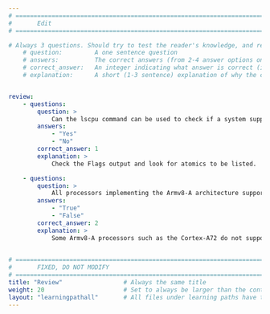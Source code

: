 ```yaml
---
# ================================================================================
#       Edit
# ================================================================================

# Always 3 questions. Should try to test the reader's knowledge, and reinforce the key points you want them to remember.
    # question:         A one sentence question
    # answers:          The correct answers (from 2-4 answer options only). Should be surrounded by quotes.
    # correct_answer:   An integer indicating what answer is correct (index starts from 0)
    # explanation:      A short (1-3 sentence) explanation of why the correct answer is correct. Can add additional context if desired


review:
    - questions:
        question: >
            Can the lscpu command can be used to check if a system supports atomics?
        answers:
            - "Yes"
            - "No"
        correct_answer: 1                   
        explanation: >
            Check the Flags output and look for atomics to be listed.

    - questions:
        question: >
            All processors implementing the Armv8-A architecture support Large System Extensions
        answers:
            - "True"
            - "False"
        correct_answer: 2                    
        explanation: >
            Some Armv8-A processors such as the Cortex-A72 do not support LSE.
               

# ================================================================================
#       FIXED, DO NOT MODIFY
# ================================================================================
title: "Review"                 # Always the same title
weight: 20                      # Set to always be larger than the content in this path
layout: "learningpathall"       # All files under learning paths have this same wrapper
---
```

